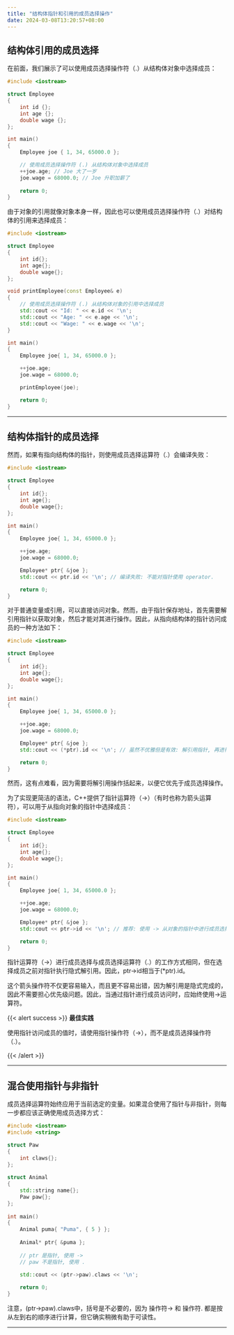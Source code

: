 ```yaml
---
title: "结构体指针和引用的成员选择操作"
date: 2024-03-08T13:20:57+08:00
---
```


## 结构体引用的成员选择

在前面，我们展示了可以使用成员选择操作符（.）从结构体对象中选择成员：

```C++
#include <iostream>

struct Employee
{
    int id {};
    int age {};
    double wage {};
};

int main()
{
    Employee joe { 1, 34, 65000.0 };

    // 使用成员选择操作符 (.) 从结构体对象中选择成员
    ++joe.age; // Joe 大了一岁
    joe.wage = 68000.0; // Joe 升职加薪了
    
    return 0;
}
```

由于对象的引用就像对象本身一样，因此也可以使用成员选择操作符（.）对结构体的引用来选择成员：

```C++
#include <iostream>

struct Employee
{
    int id{};
    int age{};
    double wage{};
};

void printEmployee(const Employee& e)
{
    // 使用成员选择操作符 (.) 从结构体对象的引用中选择成员
    std::cout << "Id: " << e.id << '\n';
    std::cout << "Age: " << e.age << '\n';
    std::cout << "Wage: " << e.wage << '\n';
}

int main()
{
    Employee joe{ 1, 34, 65000.0 };

    ++joe.age;
    joe.wage = 68000.0;

    printEmployee(joe);

    return 0;
}
```

***
## 结构体指针的成员选择

然而，如果有指向结构体的指针，则使用成员选择运算符（.）会编译失败：

```C++
#include <iostream>

struct Employee
{
    int id{};
    int age{};
    double wage{};
};

int main()
{
    Employee joe{ 1, 34, 65000.0 };

    ++joe.age;
    joe.wage = 68000.0;

    Employee* ptr{ &joe };
    std::cout << ptr.id << '\n'; // 编译失败: 不能对指针使用 operator. 

    return 0;
}
```

对于普通变量或引用，可以直接访问对象。然而，由于指针保存地址，首先需要解引用指针以获取对象，然后才能对其进行操作。因此，从指向结构体的指针访问成员的一种方法如下：

```C++
#include <iostream>

struct Employee
{
    int id{};
    int age{};
    double wage{};
};

int main()
{
    Employee joe{ 1, 34, 65000.0 };

    ++joe.age;
    joe.wage = 68000.0;

    Employee* ptr{ &joe };
    std::cout << (*ptr).id << '\n'; // 虽然不优雅但是有效: 解引用指针, 再进行成员选择

    return 0;
}
```

然而，这有点难看，因为需要将解引用操作括起来，以便它优先于成员选择操作。

为了实现更简洁的语法，C++提供了指针运算符（->）（有时也称为箭头运算符），可以用于从指向对象的指针中选择成员：

```C++
#include <iostream>

struct Employee
{
    int id{};
    int age{};
    double wage{};
};

int main()
{
    Employee joe{ 1, 34, 65000.0 };

    ++joe.age;
    joe.wage = 68000.0;

    Employee* ptr{ &joe };
    std::cout << ptr->id << '\n'; // 推荐: 使用 -> 从对象的指针中进行成员选择

    return 0;
}
```

指针运算符（->）进行成员选择与成员选择运算符（.）的工作方式相同，但在选择成员之前对指针执行隐式解引用。因此，ptr->id相当于(*ptr).id。

这个箭头操作符不仅更容易输入，而且更不容易出错，因为解引用是隐式完成的，因此不需要担心优先级问题。因此，当通过指针进行成员访问时，应始终使用->运算符。

{{< alert success >}}
**最佳实践**

使用指针访问成员的值时，请使用指针操作符（->），而不是成员选择操作符（.）。

{{< /alert >}}

***
## 混合使用指针与非指针

成员选择运算符始终应用于当前选定的变量。如果混合使用了指针与非指针，则每一步都应该正确使用成员选择方式：

```C++
#include <iostream>
#include <string>

struct Paw
{
    int claws{};
};
 
struct Animal
{
    std::string name{};
    Paw paw{};
};
 
int main()
{
    Animal puma{ "Puma", { 5 } };
 
    Animal* ptr{ &puma };
 
    // ptr 是指针, 使用 ->
    // paw 不是指针, 使用 .

    std::cout << (ptr->paw).claws << '\n';
 
    return 0;
}
```

注意，(ptr->paw).claws中，括号是不必要的，因为 操作符-> 和 操作符. 都是按从左到右的顺序进行计算，但它确实稍微有助于可读性。

***
